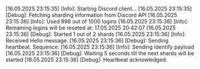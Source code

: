 [16.05.2025 23:15:35] [Info]: Starting Discord client...
[16.05.2025 23:15:35] [Debug]: Fetching sharding information from Discord API
[16.05.2025 23:15:36] [Info]: Used 998 out of 1000 logins
[16.05.2025 23:15:36] [Info]: Remaining logins will be reseted at: 17.05.2025 20:42:07
[16.05.2025 23:15:36] [Debug]: Started 1 out of 2 shards
[16.05.2025 23:15:36] [Info]: Received Hello message.
[16.05.2025 23:15:36] [Debug]: Sending heartbeat. Sequence: 
[16.05.2025 23:15:36] [Info]: Sending Identify payload
[16.05.2025 23:15:36] [Debug]: Waiting 5 seconds till the next shards will be started
[16.05.2025 23:15:36] [Debug]: Heartbeat acknowledged.
